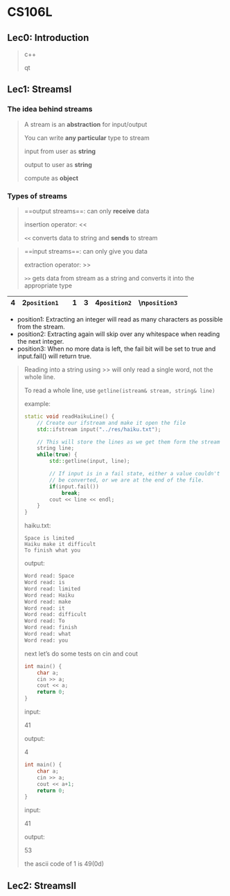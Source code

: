 # CS106L

## Lec0: Introduction

> c++
>
> qt

## Lec1: StreamsI

### The idea behind streams

> A stream is an **abstraction** for input/output
>
> You can write **any particular** type to stream
>
> input from user as **string**
>
> output to user as **string**
>
> compute as **object**

### Types of streams

> ==output streams==: can only **receive** data
>
> insertion operator: <<
>
> `<<` converts data to string and **sends** to stream

> ==input streams==: can only give you data
>
> extraction operator: >>
>
> `>>` gets data from stream as a string and converts it into the appropriate type

|  4   |  2`position1`   |      |  1   |  3   |  4`position2`   |  \n`position3`  |      |
| :--: | :--: | ---- | :--: | :--: | :--: | :--: | ---- |

- position1: Extracting an integer will read as many characters as possible from the stream.
- position2: Extracting again will skip over any whitespace when reading the next integer.
- position3: When no more data is left, the fail bit will be set to true and input.fail() will return true.			

> Reading into a string using >> will only read a single word, not the whole line.
>
> To read a whole line, use `getline(istream& stream, string& line)`
>
> example:
>
> ```c++
> static void readHaikuLine() {
>     // Create our ifstream and make it open the file
>     std::ifstream input("../res/haiku.txt");
> 
>     // This will store the lines as we get them form the stream
>     string line;
>     while(true) {
>         std::getline(input, line);
> 
>         // If input is in a fail state, either a value couldn't
>         // be converted, or we are at the end of the file.
>         if(input.fail())
>             break;
>         cout << line << endl;
>     }
> }
> ```
>
> haiku.txt:
>
> ```
> Space is limited
> Haiku make it difficult
> To finish what you
> ```
>
> output:
>
> ```txt
> Word read: Space
> Word read: is
> Word read: limited
> Word read: Haiku
> Word read: make
> Word read: it
> Word read: difficult
> Word read: To
> Word read: finish
> Word read: what
> Word read: you
> ```
>
> next let’s do some tests on cin and cout
>
> ```c++
> int main() {
>     char a;
>     cin >> a;
>     cout << a;
>     return 0;
> }
> ```
>
> input: 
>
> 41
>
> output: 
>
> 4
>
> ```c++
> int main() {
>     char a;
>     cin >> a;
>     cout << a+1;
>     return 0;
> }
> ```
>
> input:
>
> 41
>
> output:
>
> 53
>
> the ascii code of 1 is 49(0d)

## Lec2: StreamsII









































